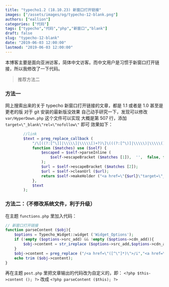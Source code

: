 ```yaml
---
title: "typecho1.2 (18.10.23) 新窗口打开链接"
images: ["/assets/images/og/typecho-12-blank.png"]
authors: ["eallion"]
categories: ["代码"]
tags: ["typecho","代码","php","新窗口","blank"]
draft: false
slug: "typecho-12-blank"
date: "2019-06-03 12:00:00"
lastmod: "2019-06-03 12:00:00"
---
```


本博客主要是面向亚洲访客，简体中文访客。而中文用户是习惯于新窗口打开链接，所以我修改了一下代码。

> 推荐方法二

### 方法一

网上搜索出来的关于 typecho 新窗口打开链接的文章，都是 1.1 或者是 1.0 甚至是更老的版
对于 git 安装的最新版没效果
自己动手研究一下，发现可以修改 `var/HyperDown.php` 这个文件可以实现
大概是第 507 行，添加 `target=\"_blank\"rel=\"nofollow\"` 即可
效果如下：

```php
        //link
        $text = preg_replace_callback (
            "/\[((?:[^\]]|\\\\\]|\\\\\[)+?)\]\(((?:[^\)]|\\\\\)|\\\\\()+?)\)/",
            function ($matches) use ($self) {
                $escaped = $self->parseInline (
                    $self->escapeBracket ($matches [1]),  '',  false, false
                );
                $url = $self->escapeBracket ($matches [2]);
                $url = $self->cleanUrl ($url);
                return $self->makeHolder ("<a href=\"{$url}\"target=\"_blank\"rel=\"nofollow\">{$escaped}</a>");
            },
            $text
        );
```

### 方法二：（不修改系统文件，利于升级）

在主题 `functions.php` 里加入代码：

```php
// 新窗口打开链接
function parseContent ($obj){
    $options = Typecho_Widget::widget ('Widget_Options');
    if (!empty ($options->src_add) && !empty ($options->cdn_add)){
        $obj->content = str_ireplace ($options->src_add,$options->cdn_add,$obj->content);
    }
    $obj->content = preg_replace ("/<a href=\"([^\"]*)\">/i","<a href=\"\\1\" target=\"_blank\" rel=\"nofollow\">", $obj->content);
    echo trim ($obj->content);
}
```

再在主题 `post.php` 里把文章输出的代码改为自定义的，即：
`<?php $this->content (); ?>` 改成 `<?php parseContent ($this); ?>`

